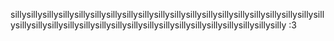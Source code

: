 sillysillysillysillysillysillysillysillysillysillysillysillysillysillysillysillysillysillysillysillysillysillysillysillysillysillysillysillysillysillysillysillysillysillysillysillysilly :3 
